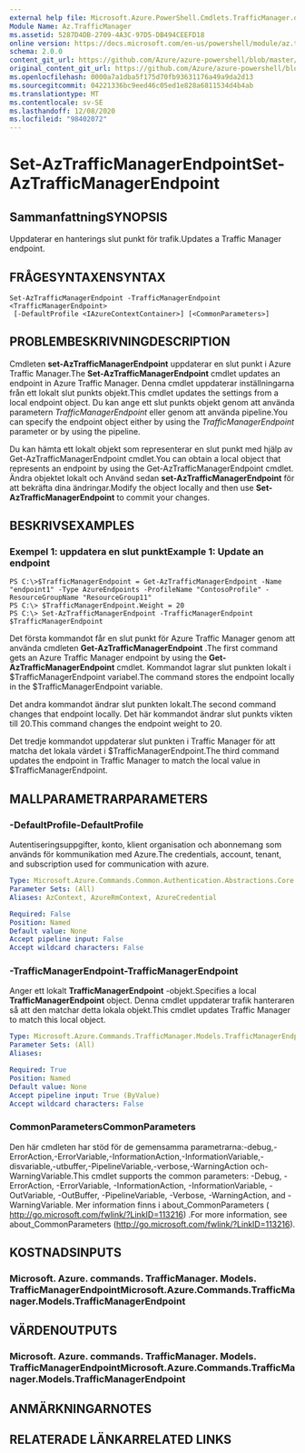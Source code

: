 ```yaml
---
external help file: Microsoft.Azure.PowerShell.Cmdlets.TrafficManager.dll-Help.xml
Module Name: Az.TrafficManager
ms.assetid: 5287D4DB-2709-4A3C-97D5-DB494CEEFD18
online version: https://docs.microsoft.com/en-us/powershell/module/az.trafficmanager/set-aztrafficmanagerendpoint
schema: 2.0.0
content_git_url: https://github.com/Azure/azure-powershell/blob/master/src/TrafficManager/TrafficManager/help/Set-AzTrafficManagerEndpoint.md
original_content_git_url: https://github.com/Azure/azure-powershell/blob/master/src/TrafficManager/TrafficManager/help/Set-AzTrafficManagerEndpoint.md
ms.openlocfilehash: 0000a7a1dba5f175d70fb93631176a49a9da2d13
ms.sourcegitcommit: 04221336bc9eed46c05ed1e828a6811534d4b4ab
ms.translationtype: MT
ms.contentlocale: sv-SE
ms.lasthandoff: 12/08/2020
ms.locfileid: "98402072"
---
```

# <span data-ttu-id="03f21-101">Set-AzTrafficManagerEndpoint</span><span class="sxs-lookup"><span data-stu-id="03f21-101">Set-AzTrafficManagerEndpoint</span></span>

## <span data-ttu-id="03f21-102">Sammanfattning</span><span class="sxs-lookup"><span data-stu-id="03f21-102">SYNOPSIS</span></span>
<span data-ttu-id="03f21-103">Uppdaterar en hanterings slut punkt för trafik.</span><span class="sxs-lookup"><span data-stu-id="03f21-103">Updates a Traffic Manager endpoint.</span></span>

## <span data-ttu-id="03f21-104">FRÅGESYNTAXEN</span><span class="sxs-lookup"><span data-stu-id="03f21-104">SYNTAX</span></span>

```
Set-AzTrafficManagerEndpoint -TrafficManagerEndpoint <TrafficManagerEndpoint>
 [-DefaultProfile <IAzureContextContainer>] [<CommonParameters>]
```

## <span data-ttu-id="03f21-105">PROBLEMBESKRIVNING</span><span class="sxs-lookup"><span data-stu-id="03f21-105">DESCRIPTION</span></span>
<span data-ttu-id="03f21-106">Cmdleten **set-AzTrafficManagerEndpoint** uppdaterar en slut punkt i Azure Traffic Manager.</span><span class="sxs-lookup"><span data-stu-id="03f21-106">The **Set-AzTrafficManagerEndpoint** cmdlet updates an endpoint in Azure Traffic Manager.</span></span>
<span data-ttu-id="03f21-107">Denna cmdlet uppdaterar inställningarna från ett lokalt slut punkts objekt.</span><span class="sxs-lookup"><span data-stu-id="03f21-107">This cmdlet updates the settings from a local endpoint object.</span></span>
<span data-ttu-id="03f21-108">Du kan ange ett slut punkts objekt genom att använda parametern *TrafficManagerEndpoint* eller genom att använda pipeline.</span><span class="sxs-lookup"><span data-stu-id="03f21-108">You can specify the endpoint object either by using the *TrafficManagerEndpoint* parameter or by using the pipeline.</span></span>

<span data-ttu-id="03f21-109">Du kan hämta ett lokalt objekt som representerar en slut punkt med hjälp av Get-AzTrafficManagerEndpoint cmdlet.</span><span class="sxs-lookup"><span data-stu-id="03f21-109">You can obtain a local object that represents an endpoint by using the Get-AzTrafficManagerEndpoint cmdlet.</span></span>
<span data-ttu-id="03f21-110">Ändra objektet lokalt och Använd sedan **set-AzTrafficManagerEndpoint** för att bekräfta dina ändringar.</span><span class="sxs-lookup"><span data-stu-id="03f21-110">Modify the object locally and then use **Set-AzTrafficManagerEndpoint** to commit your changes.</span></span>

## <span data-ttu-id="03f21-111">BESKRIVS</span><span class="sxs-lookup"><span data-stu-id="03f21-111">EXAMPLES</span></span>

### <span data-ttu-id="03f21-112">Exempel 1: uppdatera en slut punkt</span><span class="sxs-lookup"><span data-stu-id="03f21-112">Example 1: Update an endpoint</span></span>
```
PS C:\>$TrafficManagerEndpoint = Get-AzTrafficManagerEndpoint -Name "endpoint1" -Type AzureEndpoints -ProfileName "ContosoProfile" -ResourceGroupName "ResourceGroup11"
PS C:\> $TrafficManagerEndpoint.Weight = 20
PS C:\> Set-AzTrafficManagerEndpoint -TrafficManagerEndpoint $TrafficManagerEndpoint
```

<span data-ttu-id="03f21-113">Det första kommandot får en slut punkt för Azure Traffic Manager genom att använda cmdleten **Get-AzTrafficManagerEndpoint** .</span><span class="sxs-lookup"><span data-stu-id="03f21-113">The first command gets an Azure Traffic Manager endpoint by using the **Get-AzTrafficManagerEndpoint** cmdlet.</span></span>
<span data-ttu-id="03f21-114">Kommandot lagrar slut punkten lokalt i $TrafficManagerEndpoint variabel.</span><span class="sxs-lookup"><span data-stu-id="03f21-114">The command stores the endpoint locally in the $TrafficManagerEndpoint variable.</span></span>

<span data-ttu-id="03f21-115">Det andra kommandot ändrar slut punkten lokalt.</span><span class="sxs-lookup"><span data-stu-id="03f21-115">The second command changes that endpoint locally.</span></span>
<span data-ttu-id="03f21-116">Det här kommandot ändrar slut punkts vikten till 20.</span><span class="sxs-lookup"><span data-stu-id="03f21-116">This command changes the endpoint weight to 20.</span></span>

<span data-ttu-id="03f21-117">Det tredje kommandot uppdaterar slut punkten i Traffic Manager för att matcha det lokala värdet i $TrafficManagerEndpoint.</span><span class="sxs-lookup"><span data-stu-id="03f21-117">The third command updates the endpoint in Traffic Manager to match the local value in $TrafficManagerEndpoint.</span></span>

## <span data-ttu-id="03f21-118">MALLPARAMETRAR</span><span class="sxs-lookup"><span data-stu-id="03f21-118">PARAMETERS</span></span>

### <span data-ttu-id="03f21-119">-DefaultProfile</span><span class="sxs-lookup"><span data-stu-id="03f21-119">-DefaultProfile</span></span>
<span data-ttu-id="03f21-120">Autentiseringsuppgifter, konto, klient organisation och abonnemang som används för kommunikation med Azure.</span><span class="sxs-lookup"><span data-stu-id="03f21-120">The credentials, account, tenant, and subscription used for communication with azure.</span></span>

```yaml
Type: Microsoft.Azure.Commands.Common.Authentication.Abstractions.Core.IAzureContextContainer
Parameter Sets: (All)
Aliases: AzContext, AzureRmContext, AzureCredential

Required: False
Position: Named
Default value: None
Accept pipeline input: False
Accept wildcard characters: False
```

### <span data-ttu-id="03f21-121">-TrafficManagerEndpoint</span><span class="sxs-lookup"><span data-stu-id="03f21-121">-TrafficManagerEndpoint</span></span>
<span data-ttu-id="03f21-122">Anger ett lokalt **TrafficManagerEndpoint** -objekt.</span><span class="sxs-lookup"><span data-stu-id="03f21-122">Specifies a local **TrafficManagerEndpoint** object.</span></span>
<span data-ttu-id="03f21-123">Denna cmdlet uppdaterar trafik hanteraren så att den matchar detta lokala objekt.</span><span class="sxs-lookup"><span data-stu-id="03f21-123">This cmdlet updates Traffic Manager to match this local object.</span></span>

```yaml
Type: Microsoft.Azure.Commands.TrafficManager.Models.TrafficManagerEndpoint
Parameter Sets: (All)
Aliases:

Required: True
Position: Named
Default value: None
Accept pipeline input: True (ByValue)
Accept wildcard characters: False
```

### <span data-ttu-id="03f21-124">CommonParameters</span><span class="sxs-lookup"><span data-stu-id="03f21-124">CommonParameters</span></span>
<span data-ttu-id="03f21-125">Den här cmdleten har stöd för de gemensamma parametrarna:-debug,-ErrorAction,-ErrorVariable,-InformationAction,-InformationVariable,-disvariable,-utbuffer,-PipelineVariable,-verbose,-WarningAction och-WarningVariable.</span><span class="sxs-lookup"><span data-stu-id="03f21-125">This cmdlet supports the common parameters: -Debug, -ErrorAction, -ErrorVariable, -InformationAction, -InformationVariable, -OutVariable, -OutBuffer, -PipelineVariable, -Verbose, -WarningAction, and -WarningVariable.</span></span> <span data-ttu-id="03f21-126">Mer information finns i about_CommonParameters ( http://go.microsoft.com/fwlink/?LinkID=113216) .</span><span class="sxs-lookup"><span data-stu-id="03f21-126">For more information, see about_CommonParameters (http://go.microsoft.com/fwlink/?LinkID=113216).</span></span>

## <span data-ttu-id="03f21-127">KOSTNADS</span><span class="sxs-lookup"><span data-stu-id="03f21-127">INPUTS</span></span>

### <span data-ttu-id="03f21-128">Microsoft. Azure. commands. TrafficManager. Models. TrafficManagerEndpoint</span><span class="sxs-lookup"><span data-stu-id="03f21-128">Microsoft.Azure.Commands.TrafficManager.Models.TrafficManagerEndpoint</span></span>

## <span data-ttu-id="03f21-129">VÄRDEN</span><span class="sxs-lookup"><span data-stu-id="03f21-129">OUTPUTS</span></span>

### <span data-ttu-id="03f21-130">Microsoft. Azure. commands. TrafficManager. Models. TrafficManagerEndpoint</span><span class="sxs-lookup"><span data-stu-id="03f21-130">Microsoft.Azure.Commands.TrafficManager.Models.TrafficManagerEndpoint</span></span>

## <span data-ttu-id="03f21-131">ANMÄRKNINGAR</span><span class="sxs-lookup"><span data-stu-id="03f21-131">NOTES</span></span>

## <span data-ttu-id="03f21-132">RELATERADE LÄNKAR</span><span class="sxs-lookup"><span data-stu-id="03f21-132">RELATED LINKS</span></span>
